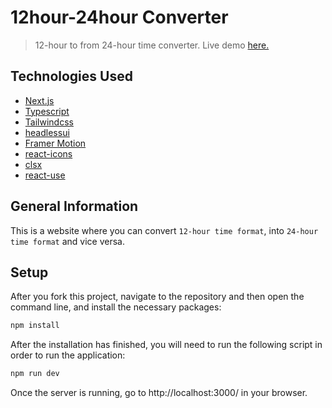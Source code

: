 # 12hour-24hour Converter

> 12-hour to from 24-hour time converter.
> Live demo [here.](https://12hour-24hour-converter.vercel.app/)

## Technologies Used

- [Next.js](https://nextjs.org/)
- [Typescript]()
- [Tailwindcss](https://tailwindcss.com/)
- [headlessui](https://headlessui.com/)
- [Framer Motion](https://www.framer.com/)
- [react-icons](https://react-icons.github.io/react-icons/)
- [clsx](https://github.com/lukeed/clsx)
- [react-use](https://github.com/streamich/react-use)

## General Information

This is a website where you can convert `12-hour time format`, into `24-hour time format` and vice versa.

## Setup

After you fork this project, navigate to the repository and then open the command line, and install the necessary packages:

```sh
npm install
```

After the installation has finished, you will need to run the following script in order to run the application:

```sh
npm run dev
```

Once the server is running, go to http://localhost:3000/ in your browser.
